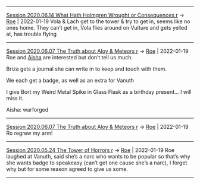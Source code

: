 

#
---

[Session 2020.06.14 What Hath Holmgren Wrought or Consequences r](TheWik-main/sessions/notes_matteo_brianedit/Session%202020.06.14%20What%20Hath%20Holmgren%20Wrought%20or%20Consequences%20r.md) -> [Roe](Roe.md) | 2022-01-19
Vola & Lach get to the tower & try to get in, seems like no ones home. They can’t get in, Vola flies around on Vulture and gets yelled at, has trouble flying

---

[Session 2020.06.07 The Truth about Aloy & Meteors r](TheWik-main/sessions/notes_matteo_brianedit/Session%202020.06.07%20The%20Truth%20about%20Aloy%20&%20Meteors%20r.md) -> [Roe](Roe.md) | 2022-01-19
Roe and [Aisha](../../Aisha.md) are interested but don’t tell us much.

Briza gets a journal she can write in to keep and touch with them.

We each get a badge, as well as an extra for Vanuth

I give Bort my Weird Metal Spike in Glass Flask as a birthday present… I will miss it.

  

Aisha: warforged

---

[Session 2020.06.07 The Truth about Aloy & Meteors r](TheWik-main/sessions/notes_matteo_brianedit/Session%202020.06.07%20The%20Truth%20about%20Aloy%20&%20Meteors%20r.md) -> [Roe](Roe.md) | 2022-01-19
Ro regrew my arm!

---


[Session 2020.05.24 The Tower of Horrors r](TheWik-main/sessions/notes_matteo_brianedit/Session%202020.05.24%20The%20Tower%20of%20Horrors%20r.md) -> [Roe](Roe.md) | 2022-01-19
Roe laughed at Vanuth, said she’s a narc who wants to be popular so that’s why she wants badge to speakeasy (can’t get one cause she’s a narc), I forget why but for some reason agreed to give us some.

---
